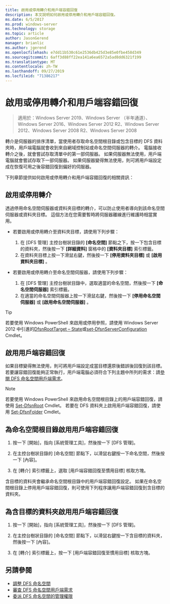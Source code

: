 ```yaml
---
title: 啟用或停用轉介和用戶端容錯回復
description: 本文說明如何啟用或停用轉介和用戶端容錯回復。
ms.date: 6/5/2017
ms.prod: windows-server
ms.technology: storage
ms.topic: article
author: JasonGerend
manager: brianlic
ms.author: jgerend
ms.openlocfilehash: e7dd11b530c61e2536db425d3e85e0fbe458d349
ms.sourcegitcommit: 6aff3d88ff22ea141a6ea6572a5ad8dd6321f199
ms.translationtype: MT
ms.contentlocale: zh-TW
ms.lasthandoff: 09/27/2019
ms.locfileid: "71386217"
---
```

# <a name="enable-or-disable-referrals-and-client-failback"></a>啟用或停用轉介和用戶端容錯回復

> 適用於：Windows Server 2019、Windows Server （半年通道）、Windows Server 2016、Windows Server 2012 R2、Windows Server 2012、Windows Server 2008 R2、Windows Server 2008

轉介是伺服器的排序清單，當使用者存取命名空間根目錄或包含目標的 DFS 資料夾時，用戶端電腦就會收到來自網域控制站或命名空間伺服器的轉介。 電腦接收轉介之後，就會嘗試存取清單中的第一部伺服器。 如果伺服器無法使用，用戶端電腦就會嘗試存取下一部伺服器。 如果伺服器變得無法使用，則可將用戶端設定成在恢復可用之後容錯回復到偏好的伺服器。

下列章節提供如何啟用或停用轉介和用戶端容錯回復的相關資訊：

## <a name="enable-or-disable-referrals"></a>啟用或停用轉介

透過停用命名空間伺服器或資料夾目標的轉介，可以防止使用者導向到該命名空間伺服器或資料夾目標。 這個方法在您需要暫時將伺服器離線進行維護時相當實用。

-   若要啟用或停用轉介至資料夾目標，請使用下列步驟：

    1.  在 \[DFS 管理\] 主控台樹狀目錄的 **\[命名空間\]** 節點之下，按一下包含目標的資料夾，然後按一下 **\[詳細資料\]** 窗格中的 **\[資料夾目標\]** 索引標籤。
    2.  在資料夾目標上按一下滑鼠右鍵，然後按一下 **\[停用資料夾目標\]** 或 **\[啟用資料夾目標\]** 。

-   若要啟用或停用轉介至命名空間伺服器，請使用下列步驟：

    1.  在 \[DFS 管理\] 主控台樹狀目錄中，選取適當的命名空間，然後按一下 **\[命名空間伺服器\]** 索引標籤。
    2.  在適當的命名空間伺服器上按一下滑鼠右鍵，然後按一下 **\[停用命名空間伺服器\]** 或 **\[啟用命名空間伺服器\]** 。


> [!TIP]
> 若要使用 Windows PowerShell 來啟用或停用參照，請使用 Windows Server 2012 中引進的[DfsnRootTarget – State](https://technet.microsoft.com/library/jj884266.aspx)或[set-DfsnServerConfiguration](https://technet.microsoft.com/library/jj884277.aspx) Cmdlet。

## <a name="enable-client-failback"></a>啟用用戶端容錯回復

如果目標變得無法使用，則可將用戶端設定成當目標還原後錯誤後回復到該目標。 若要讓容錯回復能夠正常執行，用戶端電腦必須符合下列主題中所列的需求：請[參閱 DFS 命名空間用戶端需求](https://technet.microsoft.com/library/cc771913(v=ws.11).aspx)。


> [!NOTE]
> 若要使用 Windows PowerShell 來啟用命名空間根目錄上的用戶端容錯回復，請使用 [Set-DfsnRoot](https://technet.microsoft.com/library/jj884281.aspx) Cmdlet。 若要在 DFS 資料夾上啟用用戶端容錯回復，請使用 [Set-DfsnFolder](https://technet.microsoft.com/library/jj884283.aspx) Cmdlet。


## <a name="to-enable-client-failback-for-a-namespace-root"></a>為命名空間根目錄啟用用戶端容錯回復

1.  按一下 [開始]，指向 [系統管理工具]，然後按一下 [DFS 管理]。

2.  在主控台樹狀目錄的 [命名空間] 節點下，以滑鼠右鍵按一下命名空間，然後按一下 [內容]。

3.  在 [轉介] 索引標籤上，選取 [用戶端容錯回復至慣用目標] 核取方塊。

含目標的資料夾會繼承命名空間根目錄中的用戶端容錯回復設定。 如果在命名空間根目錄上停用用戶端容錯回復，則可使用下列程序讓用戶端容錯回復到含目標的資料夾。

## <a name="to-enable-client-failback-for-a-folder-with-targets"></a>為含目標的資料夾啟用用戶端容錯回復

1.  按一下 [開始]，指向 [系統管理工具]，然後按一下 [DFS 管理]。

2.  在主控台樹狀目錄的 [命名空間] 節點下，以滑鼠右鍵按一下含目標的資料夾，然後按一下 [內容]。

3.  在 [轉介] 索引標籤上，按一下 [用戶端容錯回復至慣用目標] 核取方塊。

## <a name="see-also"></a>另請參閱 

-   [調整 DFS 命名空間](tuning-dfs-namespaces.md)
-   [審查 DFS 命名空間用戶端需求](https://technet.microsoft.com/library/cc771913(v=ws.11).aspx)
-   [委派 DFS 命名空間的管理權限](delegate-management-permissions-for-dfs-namespaces.md)